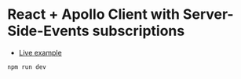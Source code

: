 # React + Apollo Client with Server-Side-Events subscriptions

* [Live example](https://subkit-subscriptions-app.cloud.dropstack.run)

```bash
npm run dev
```